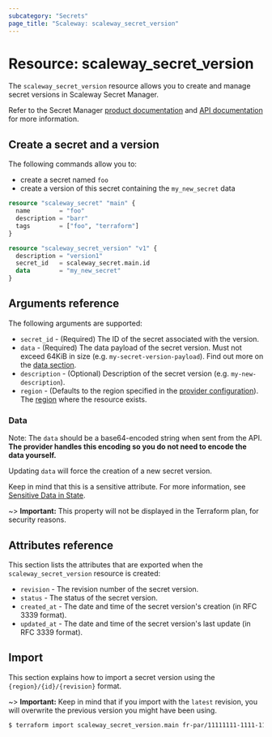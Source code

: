 ```yaml
---
subcategory: "Secrets"
page_title: "Scaleway: scaleway_secret_version"
---
```


# Resource: scaleway_secret_version

The `scaleway_secret_version` resource allows you to create and manage secret versions in Scaleway Secret Manager.

Refer to the Secret Manager [product documentation](https://www.scaleway.com/en/docs/identity-and-access-management/secret-manager/) and [API documentation](https://www.scaleway.com/en/developers/api/secret-manager/) for more information.

## Create a secret and a version

The following commands allow you to:

- create a secret named `foo`
- create a version of this secret containing the `my_new_secret` data

```terraform
resource "scaleway_secret" "main" {
  name        = "foo"
  description = "barr"
  tags        = ["foo", "terraform"]
}

resource "scaleway_secret_version" "v1" {
  description = "version1"
  secret_id   = scaleway_secret.main.id
  data        = "my_new_secret"
}
```

## Arguments reference

The following arguments are supported:

- `secret_id` - (Required) The ID of the secret associated with the version.
- `data` - (Required) The data payload of the secret version. Must not exceed 64KiB in size (e.g. `my-secret-version-payload`). Find out more on the [data section](#data).
- `description` - (Optional) Description of the secret version (e.g. `my-new-description`).
- `region` - (Defaults to the region specified in the [provider configuration](../index.md#region)). The [region](../guides/regions_and_zones.md#regions) where the resource exists.

### Data

Note: The `data` should be a base64-encoded string when sent from the API. **The provider handles this encoding so you do not need to encode the data yourself.**

Updating `data` will force the creation of a new secret version.

Keep in mind that this is a sensitive attribute. For more information, see [Sensitive Data in State](https://developer.hashicorp.com/terraform/language/state/sensitive-data).

~> **Important:**  This property will not be displayed in the Terraform plan, for security reasons.

## Attributes reference

This section lists the attributes that are exported when the `scaleway_secret_version` resource is created:

- `revision` - The revision number of the secret version.
- `status` - The status of the secret version.
- `created_at` - The date and time of the secret version's creation (in RFC 3339 format).
- `updated_at` - The date and time of the secret version's last update (in RFC 3339 format).

## Import

This section explains how to import a secret version using the `{region}/{id}/{revision}` format.

~> **Important:** Keep in mind that if you import with the `latest` revision, you will overwrite the previous version you might have been using.

```bash
$ terraform import scaleway_secret_version.main fr-par/11111111-1111-1111-1111-111111111111/2
```
